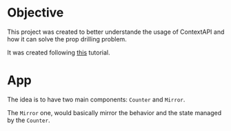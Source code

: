 # Objective

This project was created to better understande the usage of ContextAPI and how it can solve the prop drilling problem.

It was created following [this](https://www.youtube.com/watch?v=FsCBw9X9U84&ab_channel=GuilhermeRodz) tutorial.

# App

The idea is to have two main components: `Counter` and `Mirror`.

The `Mirror` one, would basically mirror the behavior and the state managed by the `Counter`.

